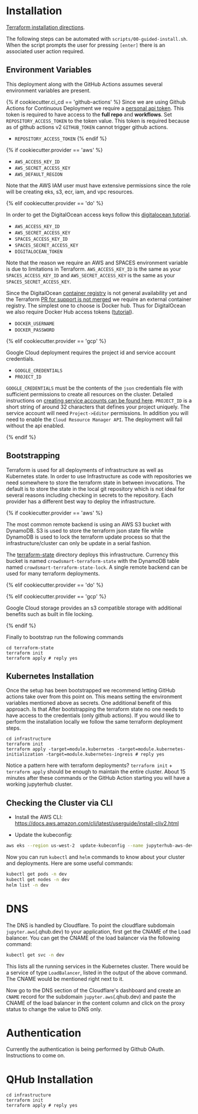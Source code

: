 # Installation

[Terraform installation directions](https://www.terraform.io/downloads.html).

The following steps can be automated with
`scripts/00-guided-install.sh`. When the script prompts the user for
pressing `[enter]` there is an associated user action required.

## Environment Variables

This deployment along with the GitHub Actions assumes several
environment variables are present. 

{% if cookiecutter.ci_cd == 'github-actions' %}
Since we are using Github Actions for Continuous Deployment we require
a [personal api token](https://github.blog/2013-05-16-personal-api-tokens/). 
This token is required to have access to the **full repo** and **workflows**. 
Set `REPOSITORY_ACCESS_TOKEN` to the token value. This token is required because
as of github actions v2 `GITHUB_TOKEN` cannot trigger github actions.

 - `REPOSITORY_ACCESS_TOKEN`
{% endif %}

{% if cookiecutter.provider == 'aws' %}
 - `AWS_ACCESS_KEY_ID`
 - `AWS_SECRET_ACCESS_KEY`
 - `AWS_DEFAULT_REGION`

Note that the AWS IAM user must have extensive permissions since the
role will be creating eks, s3, ecr, iam, and vpc resources.  

{% elif cookiecutter.provider == 'do' %} 

In order to get the DigitalOcean access keys follow this [digitalocean
tutorial](https://www.digitalocean.com/community/tutorials/how-to-create-a-digitalocean-space-and-api-key).

 - `AWS_ACCESS_KEY_ID`
 - `AWS_SECRET_ACCESS_KEY`
 - `SPACES_ACCESS_KEY_ID`
 - `SPACES_SECRET_ACCESS_KEY`
 - `DIGITALOCEAN_TOKEN`

Note that the reason we require an AWS and SPACES environment
variable is due to limitations in Terraform. `AWS_ACCESS_KEY_ID` is
the same as your `SPACES_ACCESS_KEY_ID` and `AWS_SECRET_ACCESS_KEY` is
the same as your `SPACES_SECRET_ACCESS_KEY`.

Since the DigitalOcean [container
registry](https://www.digitalocean.com/products/container-registry/)
is not general availability yet and the Terraform [PR for support is
not merged](https://github.com/terraform-providers/terraform-provider-digitalocean/pull/383) we require an external container registry. The simplest one to choose is Docker hub. Thus for DigitalOcean we also require Docker Hub access tokens ([tutorial](https://docs.docker.com/docker-hub/access-tokens/)).

 - `DOCKER_USERNAME`
 - `DOCKER_PASSWORD`

{% elif cookiecutter.provider == 'gcp' %}

Google Cloud deployment requires the project id and service account
credentials.

 - `GOOGLE_CREDENTIALS`
 - `PROJECT_ID`
 
`GOOGLE_CREDENTIALS` must be the contents of the `json` credentials
file with sufficient permissions to create all resources on the
cluster. Detailed instructions on [creating service accounts can be
found
here](https://cloud.google.com/iam/docs/creating-managing-service-account-keys). `PROJECT_ID`
is a short string of around 32 characters that defines your project
uniquely. The service account will need `Project->Editor`
permissions. In addition you will need to enable the `Cloud Resource
Manager API`. The deployment will fail without the api enabled.

{% endif %}

## Bootstrapping

Terraform is used for all deployments of infrastructure as well as
Kubernetes state. In order to use Infrastructure as code with
repositories we need somewhere to store the terraform state in between
invocations. The default is to store the state in the local git
repository which is not ideal for several reasons including checking
in secrets to the repository. Each provider has a different best way
to deploy the infrastructure.

{% if cookiecutter.provider == 'aws' %}

The most common remote backend is using
an AWS S3 bucket with DynamoDB. S3 is used to store the terraform json
state file while DynamoDB is used to lock the terraform update process
so that the infrastructure/cluster can only be update in a serial
fashion.

The [terraform-state](../terraform-state) directory deploys this
infrastructure. Currency this bucket is named
`crowdsmart-terraform-state` with the DynamoDB table named
`crowdsmart-terraform-state-lock`. A single remote backend can be used
for many terraform deployments.

{% elif cookiecutter.provider == 'do' %}

{% elif cookiecutter.provider == 'gcp' %}

Google Cloud storage provides an s3 compatible storage with additional
benefits such as built in file locking.

{% endif %}

Finally to bootstrap run the following commands

```shell
cd terraform-state
terraform init
terraform apply # reply yes
```

## Kubernetes Installation

Once the setup has been bootstrapped we recommend letting GitHub
actions take over from this point on. This means setting the
environment variables mentioned above as secrets. One additional
benefit of this approach. Is that After bootstrapping the terraform
state no one needs to have access to the credentials (only github
actions). If you would like to perform the installation locally we
follow the same terraform deployment steps.

```shell
cd infrastructure
terraform init
terraform apply -target=module.kubernetes -target=module.kubernetes-initialization -target=module.kubernetes-ingress # reply yes
```

Notice a pattern here with terraform deployments? `terraform init` +
`terraform apply` should be enough to maintain the entire
cluster. About 15 minutes after these commands or the GitHub Action
starting you will have a working jupyterhub cluster.

## Checking the Cluster via CLI

* Install the AWS CLI:
https://docs.aws.amazon.com/cli/latest/userguide/install-cliv2.html

* Update the kubeconfig:

```bash
aws eks --region us-west-2  update-kubeconfig --name jupyterhub-aws-dev
```

Now you can run `kubectl` and `helm` commands to know about your cluster and deployments.
Here are some useful commands:

```bash
kubectl get pods -n dev
kubectl get nodes -n dev
helm list -n dev
```

# DNS

The DNS is handled by Cloudflare. To point the cloudflare subdomain
`jupyter.aws`(.qhub.dev) to your application, first get the CNAME of
the Load balancer. You can get the CNAME of the load balancer via the
following command:

```bash
kubectl get svc -n dev
```
This lists all the running services in the Kubernetes cluster. There would be a service
of type `LoadBalancer`, listed in the output of the above command. The CNAME would
be mentioned right next to it.

Now go to the DNS section of the Cloudflare's dashboard and create an `CNAME` record for the
subdomain `jupyter.aws`(.qhub.dev) and paste the CNAME of the load balancer in the content
column and click on the proxy status to change the value to DNS only.

# Authentication

Currently the authentication is being performed by Github OAuth. Instructions to come on.

# QHub Installation

```shell
cd infrastructure
terraform init
terraform apply # reply yes
```
